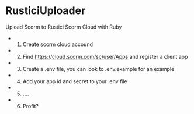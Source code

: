 # RusticiUploader
Upload Scorm to Rustici Scorm Cloud with Ruby 

* 1) Create scorm cloud accound 
* 2) Find https://cloud.scorm.com/sc/user/Apps and register a client app 
* 3) Create a .env file, you can look to .env.example for an example
* 4) Add your app id and secret to your .env file
* 5) .... 
* 6) Profit? 
